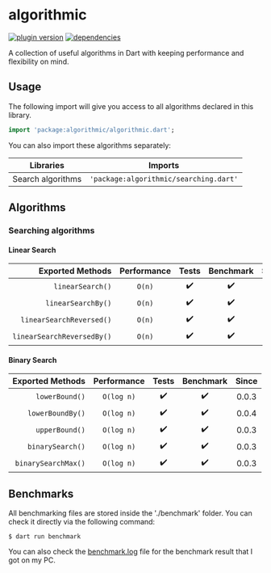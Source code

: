 # algorithmic

[![plugin version](https://img.shields.io/pub/v/algorithmic?label=pub)](https://pub.dev/packages/algorithmic)
[![dependencies](https://img.shields.io/librariesio/release/pub/algorithmic?label=dependencies)](https://github.com/dipu-bd/algorithmic/-/blob/master/pubspec.yaml)

A collection of useful algorithms in Dart with keeping performance and flexibility on mind.

## Usage

The following import will give you access to all algorithms declared in this library.

```dart
import 'package:algorithmic/algorithmic.dart';
```

You can also import these algorithms separately:

| Libraries         | Imports                                |
| ----------------- | -------------------------------------- |
| Search algorithms | `'package:algorithmic/searching.dart'` |

## Algorithms

<!-- ⌛ ✔️ ❌ -->

### Searching algorithms

#### Linear Search

|           Exported Methods | Performance | Tests | Benchmark | Since |
| -------------------------: | :---------: | :---: | :-------: | :---: |
|           `linearSearch()` |   `O(n)`    |  ✔️   |    ✔️     | 0.0.1 |
|         `linearSearchBy()` |   `O(n)`    |  ✔️   |    ✔️     | 0.0.4 |
|   `linearSearchReversed()` |   `O(n)`    |  ✔️   |    ✔️     | 0.0.1 |
| `linearSearchReversedBy()` |   `O(n)`    |  ✔️   |    ✔️     | 0.0.4 |

#### Binary Search

|    Exported Methods | Performance | Tests | Benchmark | Since |
| ------------------: | :---------: | :---: | :-------: | :---: |
|      `lowerBound()` | `O(log n)`  |  ✔️   |    ✔️     | 0.0.3 |
|    `lowerBoundBy()` | `O(log n)`  |  ✔️   |    ✔️     | 0.0.4 |
|      `upperBound()` | `O(log n)`  |  ✔️   |    ✔️     | 0.0.3 |
|    `binarySearch()` | `O(log n)`  |  ✔️   |    ✔️     | 0.0.3 |
| `binarySearchMax()` | `O(log n)`  |  ✔️   |    ✔️     | 0.0.3 |

<!--
#### Interpolation Search

|        Exported Methods |    Performance    | Tests | Benchmark | Since |
| ----------------------: | :---------------: | :---: | :-------: | :---: |
| `interpolationSearch()` | `O(log log n)` 🗒️ |  ⌛   |    ⌛     |  ⌛   |

🗒️ Under the assumption of a uniform distribution of data, performance of interpolation search is `O(log log n)`. However, in general the performance is `O(n)`.

-->

## Benchmarks

All benchmarking files are stored inside the './benchmark' folder. You can check it directly via the following command:

```
$ dart run benchmark
```

You can also check the [benchmark.log](https://github.com/dipu-bd/algorithmic/blob/master/benchmark.log) file for the benchmark result that I got on my PC.
